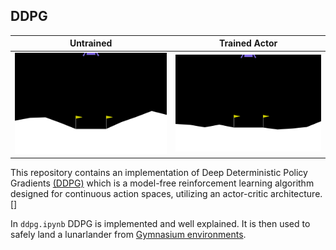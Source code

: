 ## DDPG


Untrained             |  Trained Actor
:-------------------------:|:-------------------------:
![](resources/lunar_lander.gif)  |  ![](resources/trained.gif)

This repository contains an implementation of Deep Deterministic Policy Gradients [(DDPG)](https://arxiv.org/abs/1509.02971) which is a model-free reinforcement learning algorithm designed for continuous action spaces, utilizing an actor-critic architecture. []

In `ddpg.ipynb` DDPG is implemented and well explained. It is then used to safely land a lunarlander from [Gymnasium environments](https://gymnasium.farama.org/environments/box2d/lunar_lander/).